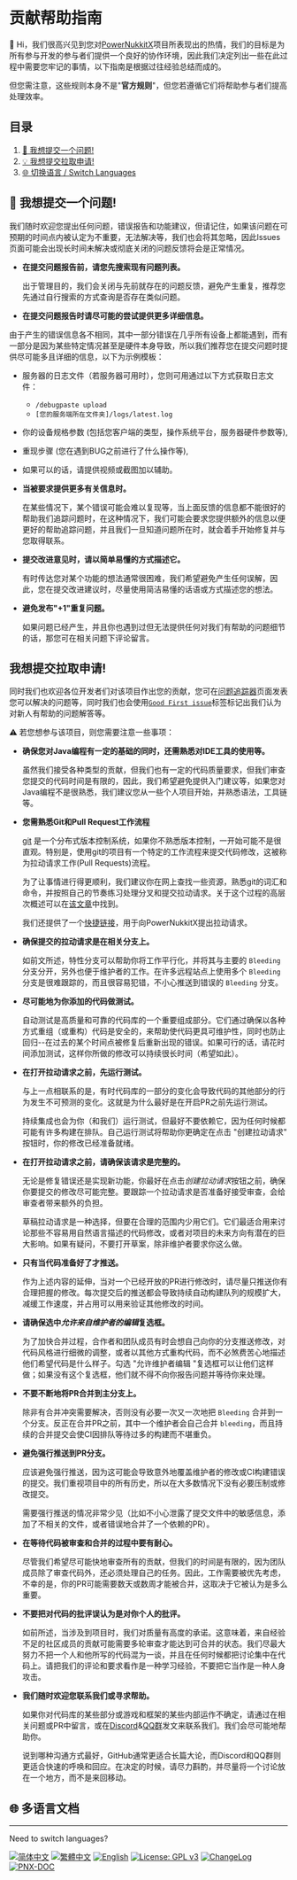 # 贡献帮助指南
 👋 Hi，我们很高兴见到您对[PowerNukkitX](https://github.com/PowerNukkitX/PowerNukkitX)项目所表现出的热情，我们的目标是为所有参与开发的参与者们提供一个良好的协作环境，因此我们决定列出一些在此过程中需要您牢记的事情，以下指南是根据过往经验总结而成的。

 但您需注意，这些规则本身不是"**官方规则**"，但您若遵循它们将帮助参与者们提高处理效率。

## 目录

1. <a href="#Catalogs-Faq#1">🧾 我想提交一个问题!</a>
2. <a href="#Catalogs-Faq#2">💡 我想提交拉取申请!</a>
3. <a href="#Catalogs-Swlang">🌐 切换语言 / Switch Languages</a>

## <a id="Catalogs-Faq#1"></a>🧾 我想提交一个问题!

 我们随时欢迎您提出任何问题，错误报告和功能建议，但请记住，如果该问题在可预期的时间点内被认定为不重要，无法解决等，我们也会将其忽略，因此Issues页面可能会出现长时间未解决或彻底关闭的问题反馈将会是正常情况。

* **在提交问题报告前，请您先搜索现有问题列表。**

  出于管理目的，我们会关闭与先前就存在的问题反馈，避免产生重复，推荐您先通过自行搜索的方式查询是否存在类似问题。

* **在提交问题报告时请尽可能的尝试提供更多详细信息。**

 由于产生的错误信息各不相同，其中一部分错误在几乎所有设备上都能遇到，而有一部分是因为某些特定情况甚至是硬件本身导致，所以我们推荐您在提交问题时提供尽可能多且详细的信息，以下为示例模板：

  * 服务器的日志文件（若服务器可用时），您则可用通过以下方式获取日志文件：
    * `/debugpaste upload`
    * `[您的服务端所在文件夹]/logs/latest.log`
  * 你的设备规格参数 (包括您客户端的类型，操作系统平台，服务器硬件参数等),
  * 重现步骤 (您在遇到BUG之前进行了什么操作等),
  * 如果可以的话，请提供视频或截图加以辅助。

* **当被要求提供更多有关信息时。**

  在某些情况下，某个错误可能会难以复现等，当上面反馈的信息都不能很好的帮助我们追踪问题时，在这种情况下，我们可能会要求您提供额外的信息以便更好的帮助追踪问题，并且我们一旦知道问题所在时，就会着手开始修复并与您取得联系。

* **提交改进意见时，请以简单易懂的方式描述它。**

  有时传达您对某个功能的想法通常很困难，我们希望避免产生任何误解，因此，您在提交改进建议时，尽量使用简洁易懂的话语或方式描述您的想法。

* **避免发布"+1"重复问题。**

  如果问题已经产生，并且你也遇到过但无法提供任何对我们有帮助的问题细节的话，那您可在相关问题下评论留言。


## <a id="Catalogs-Faq#2"></a>我想提交拉取申请!

同时我们也欢迎各位开发者们对该项目作出您的贡献，您可在[问题追踪器](https://github.com/PowerNukkitX/PowerNukkitX/issues)页面发表您可以解决的问题等，同时我们也会使用[`Good First issue`](https://github.com/PowerNukkitX/PowerNukkitX/issues?q=is%3Aissue+is%3Aopen+label%3Agood%20first%20issue)标签标记出我们认为对新人有帮助的问题解答等。

⚠ 若您想参与该项目，则您需要注意一些事项：

* **确保您对Java编程有一定的基础的同时，还需熟悉对IDE工具的使用等。**

  虽然我们接受各种类型的贡献，但我们也有一定的代码质量要求，但我们审查您提交的代码时间是有限的，因此，我们希望避免提供入门建议等，如果您对Java编程不是很熟悉，我们建议您从一些个人项目开始，并熟悉语法，工具链等。

* **您需熟悉Git和Pull Request工作流程**

  [git](https://git-scm.com/) 是一个分布式版本控制系统，如果你不熟悉版本控制，一开始可能不是很直观。特别是，使用git的项目有一个特定的工作流程来提交代码修改，这被称为拉动请求工作(Pull Requests)流程。

  为了让事情进行得更顺利，我们建议你在网上查找一些资源，熟悉git的词汇和命令，并按照自己的节奏练习处理分叉和提交拉动请求。关于这个过程的高层次概述可以在[该文章](https://help.github.com/en/github/collaborating-with-issues-and-pull-requests/proposing-changes-to-your-work-with-pull-requests)中找到。

  我们还提供了一个[快捷链接](https://github.com/powernukkitx/powernukkitx/pulls)，用于向PowerNukkitX提出拉动请求。

* **确保提交的拉动请求是在相关分支上。**

  如前文所述，特性分支可以帮助你将工作平行化，并将其与主要的 `Bleeding` 分支分开，另外也便于维护者的工作。在许多远程站点上使用多个 `Bleeding` 分支是很难跟踪的，而且很容易犯错，不小心推送到错误的 `Bleeding` 分支。

* **尽可能地为你添加的代码做测试。**

  自动测试是高质量和可靠的代码库的一个重要组成部分。它们通过确保以各种方式重组（或重构）代码是安全的，来帮助使代码更具可维护性，同时也防止回归--在过去的某个时间点被修复后重新出现的错误。如果可行的话，请花时间添加测试，这样你所做的修改可以持续很长时间（希望如此）。

* **在打开拉动请求之前，先运行测试。**

  与上一点相联系的是，有时代码库的一部分的变化会导致代码的其他部分的行为发生不可预测的变化。这就是为什么最好是在开启PR之前先运行测试。

  持续集成也会为你（和我们）运行测试，但最好不要依赖它，因为任何时候都可能有许多构建在排队。自己运行测试将帮助你更确定在点击 "创建拉动请求" 按钮时，你的修改已经准备就绪。

* **在打开拉动请求之前，请确保该请求是完整的。**

  无论是修复错误还是实现新功能，你最好在点击*创建拉动请求*按钮之前，确保你要提交的修改尽可能完整。要跟踪一个拉动请求是否准备好接受审查，会给审查者带来额外的负担。

  草稿拉动请求是一种选择，但要在合理的范围内少用它们。它们最适合用来讨论那些不容易用自然语言描述的代码修改，或者对项目的未来方向有潜在的巨大影响。如果有疑问，不要打开草案，除非维护者要求你这么做。

* **只有当代码准备好了才推送。**

  作为上述内容的延伸，当对一个已经开放的PR进行修改时，请尽量只推送你有合理把握的修改。每次提交后的推送都会导致持续自动构建队列的规模扩大，减缓工作速度，并占用可以用来验证其他修改的时间。

* **请确保选中*允许来自维护者的编辑*复选框。**

  为了加快合并过程，合作者和团队成员有时会想自己向你的分支推送修改，对代码风格进行细微的调整，或者以其他方式重构代码，而不必煞费苦心地描述他们希望代码是什么样子。勾选 "允许维护者编辑 "复选框可以让他们这样做；如果没有这个复选框，他们就不得不向你报告问题并等待你来处理。

* **不要不断地将PR合并到主分支上。**

  除非有合并冲突需要解决，否则没有必要一次又一次地把 `Bleeding` 合并到一个分支。反正在合并PR之前，其中一个维护者会自己合并 `bleeding`，而且持续的合并提交会使CI因排队等待过多的构建而不堪重负。

* **避免强行推送到PR分支。**

  应该避免强行推送，因为这可能会导致意外地覆盖维护者的修改或CI构建错误的提交。我们重视项目中的所有历史，所以在大多数情况下没有必要压制或修改提交。

  需要强行推送的情况非常少见（比如不小心泄露了提交文件中的敏感信息，添加了不相关的文件，或者错误地合并了一个依赖的PR）。

* **在等待代码被审查和合并的过程中要有耐心。**

  尽管我们希望尽可能快地审查所有的贡献，但我们的时间是有限的，因为团队成员除了审查代码外，还必须处理自己的任务。因此，工作需要被优先考虑，不幸的是，你的PR可能需要数天或数周才能被合并，这取决于它被认为是多么重要。

* **不要把对代码的批评误认为是对你个人的批评。**

  如前所述，当涉及到项目时，我们对质量有高度的承诺。这意味着，来自经验不足的社区成员的贡献可能需要多轮审查才能达到可合并的状态。我们尽最大努力不把一个人和他所写的代码混为一谈，并且在任何时候都把讨论集中在代码上。请把我们的评论和要求看作是一种学习经验，不要把它当作是一种人身攻击。

* **我们随时欢迎您联系我们或寻求帮助。**

  如果你对代码库的某些部分或游戏和框架的某些内部运作不确定，请通过在相关问题或PR中留言，或在[Discord](https://discord.gg/BcPhZCVJHJ)&[QQ群](https://jq.qq.com/?_wv=1027&k=6rm3gbUI)发文来联系我们。我们会尽可能地帮助你。

  说到哪种沟通方式最好，GitHub通常更适合长篇大论，而Discord和QQ群则更适合快速的呼唤和回应。在决定的时候，请尽力斟酌，并尽量将一个讨论放在一个地方，而不是来回移动。

## <a id="Catalogs-Swlang"></a>🌐 多语言文档

---
Need to switch languages? 

[![简体中文](https://img.shields.io/badge/简体中文-100%25-green?style=flat-square)](https://github.com/PowerNukkitX/PowerNukkitX/blob/master/blob/zh-hans/CONTRIBUTING.md)
[![繁體中文](https://img.shields.io/badge/繁體中文-100%25-green?style=flat-square)](https://github.com/PowerNukkitX/PowerNukkitX/blob/master/blob/zh-hant/CONTRIBUTING.md)
[![English](https://img.shields.io/badge/English-100%25-green?style=flat-square)](https://github.com/PowerNukkitX/PowerNukkitX/blob/master/CONTRIBUTING.md)
[![License: GPL v3](https://img.shields.io/badge/License-GPL%20v3-blue.svg?style=flat-square)](https://github.com/PowerNukkitX/PowerNukkitX/blob/master/LICENSE)
[![ChangeLog](https://img.shields.io/badge/ChangeLog-blue?style=flat-square)](https://github.com/PowerNukkitX/PowerNukkitX/blob/master/blob/zh-hans/CHANGELOG.md)
[![PNX-DOC](https://img.shields.io/badge/PNX-Doc-blue?style=flat-square)](https://doc.powernukkitx.cn)